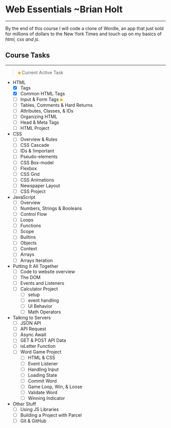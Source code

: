 # Web Essentials ~Brian Holt
---
By the end of this course I will code a clone of Wordle, an app that just sold for millions of dollars to the New York Times and touch up on my basics of *html, css and js*.

## Course Tasks
---
<style>
  .blinking-dot {
    height: 8px;
    width: 8px;
    background-color: orange;
    border-radius: 50%;
    display: inline-block;
    animation: blink 2s infinite;
  }

  @keyframes blink {
    0% { opacity: 1; }
    50% { opacity: 0; }
    100% { opacity: 1; }
  }
</style>

> <p><span class="blinking-dot"></span> Current Active Task </p>
- HTML
  - [x] Tags
  - [x] Common HTML Tags
  - [ ] Input & Form Tags <span class="blinking-dot"></span>
  - [ ] Tables, Comments & Hard Returns
  - [ ] Attributes, Classes, & IDs
  - [ ] Organizing HTML
  - [ ] Head & Meta Tags
  - [ ] HTML Project
- CSS
  - [ ] Overview & Rules
  - [ ] CSS Cascade
  - [ ] IDs & !important
  - [ ] Pseudo-elements
  - [ ] CSS Box-model
  - [ ] Flexbox
  - [ ] CSS Grid
  - [ ] CSS Animations
  - [ ] Newspaper Layout
  - [ ] CSS Project
- JavaScript
  - [ ] Overview
  - [ ] Numbers, Strings & Booleans
  - [ ] Control Flow
  - [ ] Loops
  - [ ] Functions
  - [ ] Scope
  - [ ] Builtins
  - [ ] Objects
  - [ ] Context
  - [ ] Arrays
  - [ ] Arrays Iteration
- Putting It All Together
  - [ ] Code to website overview
  - [ ] The DOM
  - [ ] Events and Listeners
  - [ ] Calculator Project
    - [ ] setup
    - [ ] event handling
    - [ ] UI Behavior
    - [ ] Math Operators
- Talking to Servers
  - [ ] JSON API
  - [ ] API Request
  - [ ] Async Await
  - [ ] GET & POST API Data
  - [ ] isLetter Function
  - [ ] Word Game Project
    - [ ] HTML & CSS
    - [ ] Event Listener
    - [ ] Handling Input
    - [ ] Loading State
    - [ ] Commit Word
    - [ ] Game Loop, Win, & Loose
    - [ ] Validate Word
    - [ ] Winning Indicator
- Other Stuff
  - [ ] Using JS Libraries
  - [ ] Building a Project with Parcel
  - [ ] Git & GitHub